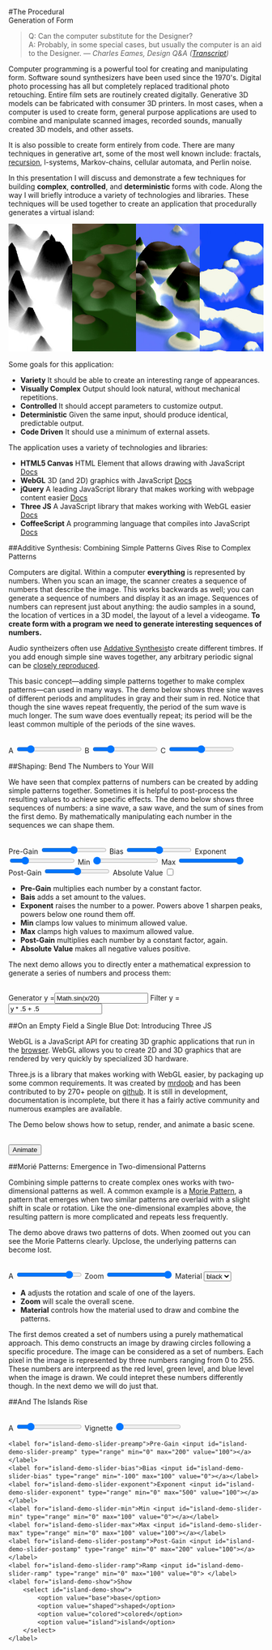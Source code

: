#The Procedural<br/>Generation of Form

> Q: Can the computer substitute for the Designer? <br/>
> A: Probably, in some special cases, but usually the computer is an aid to the Designer.
> <cite>— Charles Eames, Design Q&A ([Transcript](http://markwunsch.com/blog/2008/09/27/design-q-a-with-charles-eames.html))</cite>

Computer programming is a powerful tool for creating and manipulating form. Software sound synthesizers have been used since the 1970's. Digital photo processing has all but completely replaced traditional photo retouching. Entire film sets are routinely created digitally. Generative 3D models can be fabricated with consumer 3D printers. In most cases, when a computer is used to create form, general purpose applications are used to combine and manipulate scanned images, recorded sounds, manually created 3D models, and other assets.

It is also possible to create form entirely from code. There are many techniques in generative art, some of the most well known include: fractals, [recursion](http://recursivedrawing.com/), l-systems, Markov-chains, cellular automata, and Perlin noise.

In this presentation I will discuss and demonstrate a few techniques for building **complex**, **controlled**, and **deterministic** forms with code. Along the way I will briefly introduce a variety of technologies and libraries. These techniques will be used together to create an application that procedurally generates a virtual island:

<img class="figure" alt="island samples" src="images/island_samples.jpg" />

Some goals for this application:

- **Variety** It should be able to create an interesting range of appearances.
- **Visually Complex** Output should look natural, without mechanical repetitions.
- **Controlled** It should accept parameters to customize output.
- **Deterministic** Given the same input, should produce identical, predictable output.
- **Code Driven** It should use a minimum of external assets.


The application uses a variety of technologies and libraries:

- **HTML5 Canvas** HTML Element that allows drawing with JavaScript [Docs](https://developer.mozilla.org/en-US/docs/HTML/Canvas)
- **WebGL** 3D (and 2D) graphics with JavaScript [Docs](https://developer.mozilla.org/en-US/docs/Web/WebGL)
- **jQuery** A leading JavaScript library that makes working with webpage content easier [Docs](http://jquery.com/)
- **Three JS** A JavaScript library that makes working with WebGL easier [Docs](http://threejs.org/)
- **CoffeeScript** A programming language that compiles into JavaScript [Docs](http://coffeescript.org/)


##Additive Synthesis: Combining Simple Patterns Gives Rise to Complex Patterns

Computers are digital. Within a computer **everything** is represented by numbers. When you scan an image, the scanner creates a sequence of numbers that describe the image. This works backwards as well; you can generate a sequence of numbers and display it as an image. Sequences of numbers can represent just about anything: the audio samples in a sound, the location of vertices in a 3D model, the layout of a level a videogame. **To create form with a program we need to generate interesting sequences of numbers.**

Audio syntheizers often use [Addative Synthesis](http://en.wikipedia.org/wiki/Additive_synthesis)to create different timbres. If you add enough simple sine waves together, any arbitrary periodic signal can be <a href="http://en.wikipedia.org/wiki/Fourier_series">closely reproduced</a>. 

This basic concept—adding simple patterns together to make complex patterns—can used in many ways. The demo below shows three sine waves of different periods and amplitudes in gray and their sum in red. Notice that though the sine waves repeat frequently, the period of the sum wave is much longer. The sum wave does eventually repeat; its period will be the least common multiple of the periods of the sine waves.

<div id="additive-demo" class="demo"><img src="images/2x1.png" /></div>
<div class = "demo-controls">
	<label for="additive-demo-slider-a">A <input id="additive-demo-slider-a" type="range" min="2" max="100" value="20"></input></label>
	<label for="additive-demo-slider-b">B <input id="additive-demo-slider-b" type="range" min="2" max="100" value="27"></input></label>
	<label for="additive-demo-slider-c">C <input id="additive-demo-slider-c" type="range" min="2" max="100" value="51"></input></label>
</div>
<div><script type="text/coffeescript" src="scripts/additive.coffee"></script></div>

##Shaping: Bend The Numbers to Your Will

We have seen that complex patterns of numbers can be created by adding simple patterns together. Sometimes it is helpful to post-process the resulting values to achieve specific effects. The demo below shows three sequences of numbers: a sine wave, a saw wave, and the sum of sines from the first demo. By mathematically manipulating each number in the sequences we can shape them.

<div id="shaping-demo" class="demo"><img src="images/2x1.png" /></div>
<div class = "demo-controls">
	<label for="shaping-demo-slider-preamp">Pre-Gain <input id="shaping-demo-slider-preamp" type="range" min="0" max="200" value="100"></input></label>
	<label for="shaping-demo-slider-bias">Bias <input id="shaping-demo-slider-bias" type="range" min="-100" max="100" value="0"></input></label>
	<label for="shaping-demo-slider-exponent">Exponent <input id="shaping-demo-slider-exponent" type="range" min="0" max="500" value="100"></input></label>
	<label for="shaping-demo-slider-min">Min <input id="shaping-demo-slider-min" type="range" min="-100" max="100" value="-100"></input></label>
	<label for="shaping-demo-slider-max">Max <input id="shaping-demo-slider-max" type="range" min="-100" max="100" value="100"></input></label>
	<label for="shaping-demo-slider-postamp">Post-Gain <input id="shaping-demo-slider-postamp" type="range" min="0" max="200" value="100"></input></label>
	<label for="shaping-demo-slider-abs">Absolute Value <input id="shaping-demo-slider-abs" type="checkbox"></input></label>
</div>
<div><script type="text/coffeescript" src="scripts/shaping.coffee"></script></div>

- **Pre-Gain** multiplies each number by a constant factor.
- **Bais** adds a set amount to the values.
- **Exponent** raises the number to a power. Powers above 1 sharpen peaks, powers below one round them off.
- **Min** clamps low values to minimum allowed value.
- **Max** clamps high values to maximum allowed value.
- **Post-Gain** multiplies each number by a constant factor, again.
- **Absolute Value** makes all negative values positive.


The next demo allows you to directly enter a mathematical expression to generate a series of numbers and process them:

<div id="shaping-two-demo" class="demo"><img src="images/2x1.png" /></div>
<div class = "demo-controls">
	<label class="full" for="shaping-two-demo-generator">Generator 
		<span><span class="prefix">y =</span><input id="shaping-two-demo-generator" type="text" value="Math.sin(x/20)"></input></span>
	</label>
	<label class="full" for="shaping-two-demo-filter">Filter 
		<span><span class="prefix">y =</span><input id="shaping-two-demo-filter" type="text" value="y * .5 + .5"></input></span>
	</label>
</div>
<div><script type="text/coffeescript" src="scripts/shaping_two.coffee"></script></div>


##On an Empty Field a Single Blue Dot: Introducing Three JS

WebGL is a JavaScript API for creating 3D graphic applications that run in the [browser](http://caniuse.com/#search=webgl). WebGL allows you to create 2D and 3D graphics that are rendered by very quickly by specialized 3D hardware.

Three.js is a library that makes working with WebGL easier, by packaging up some common requirements. It was created by [mrdoob](http://www.mrdoob.com/) and has been contributed to by 270+ people on [github](https://github.com/mrdoob/three.js). It is still in development, documentation is incomplete, but there it has a fairly active community and numerous examples are available.

The Demo below shows how to setup, render, and animate a basic scene.

<div id="setup-demo" class="demo"><img src="images/2x1.png" /></div>
<div class = "demo-controls">
	<button id="setup-demo-button-animate">Animate</button>
</div>
<div><script type="text/coffeescript" src="scripts/setup_threejs.coffee"></script></div>


##Morié Patterns: Emergence in Two-dimensional Patterns

Combining simple patterns to create complex ones works with two-dimensional patterns as well. A common example is a [Morie Pattern](http://en.wikipedia.org/wiki/Moir%C3%A9_pattern), a pattern that emerges when two similar patterns are overlaid with a slight shift in scale or rotation. Like the one-dimensional examples above, the resulting pattern is more complicated and repeats less frequently.

The demo above draws two patterns of dots. When zoomed out you can see the Morie Patterns clearly. Upclose, the underlying patterns can become lost.

<div id="morie-demo" class="demo"><img src="images/2x1.png" /></div>
<div class = "demo-controls">
	<label for="morie-demo-slider-a">A <input id="morie-demo-slider-a" type="range" min="0" max="100" value="85"></label>
	<label for="morie-demo-slider-zoom">Zoom <input id="morie-demo-slider-zoom" type="range" min="50" max="500" value="500"></label>
	<label for="morie-demo-menu-material">Material 
		<select id="morie-demo-menu-material">
			<option value="black">black</option> 
			<option value="color">color</option> 
			<option value="blur">blur</option> 
		</select>
	</label>
</div>
<div><script type="text/coffeescript" src="scripts/morie.coffee"></script></div>

- **A** adjusts the rotation and scale of one of the layers.
- **Zoom** will scale the overall scene.
- **Material** controls how the material used to draw and combine the patterns.

The first demos created a set of numbers using a purely mathematical approach. This demo constructs an image by drawing circles following a specific procedure. The image can be considered as a set of numbers. Each pixel in the image is represented by three numbers ranging from 0 to 255. These numbers are interpreed as the red level, green level, and blue level when the image is drawn. We could intepret these numbers differently though. In the next demo we will do just that.



##And The Islands Rise

<div id="island-demo" class="demo"><img src="images/2x1.png" /></div>
<div class = "demo-controls">
	<label for="island-demo-slider-a">A <input id="island-demo-slider-a" type="range" min="2" max="100" value="20"> </label>
	<label for="island-demo-slider-vignette">Vignette <input id="island-demo-slider-vignette" type="range" min="0" max="100" value="0"> </label>
	
	<label for="island-demo-slider-preamp">Pre-Gain <input id="island-demo-slider-preamp" type="range" min="0" max="200" value="100"></a></label>
	<label for="island-demo-slider-bias">Bias <input id="island-demo-slider-bias" type="range" min="-100" max="100" value="0"></a></label>
	<label for="island-demo-slider-exponent">Exponent <input id="island-demo-slider-exponent" type="range" min="0" max="500" value="100"></a></label>
	<label for="island-demo-slider-min">Min <input id="island-demo-slider-min" type="range" min="0" max="100" value="0"></a></label>
	<label for="island-demo-slider-max">Max <input id="island-demo-slider-max" type="range" min="0" max="100" value="100"></a></label>
	<label for="island-demo-slider-postamp">Post-Gain <input id="island-demo-slider-postamp" type="range" min="0" max="200" value="100"></a></label>
	<label for="island-demo-slider-ramp">Ramp <input id="island-demo-slider-ramp" type="range" min="0" max="100" value="0"> </label>
	<label for="island-demo-show">Show 
		<select id="island-demo-show">
			<option value="base">base</option> 
			<option value="shaped">shaped</option> 
			<option value="colored">colored</option> 
			<option value="island">island</option> 
		</select>
	</label>
</div>
<div><script type="text/coffeescript" src="scripts/islands.coffee"></script></div>



